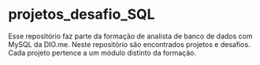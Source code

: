 # projetos_desafio_SQL

Esse repositório faz parte da formação de analista de banco de dados com MySQL da DIO.me.
Neste repositório são encontrados projetos e desafios. Cada projeto pertence a um módulo distinto da formação.
